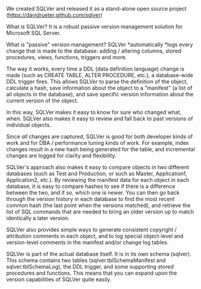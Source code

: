 We created SQLVer and released it as a stand-alone open source project (https://davidrueter.github.com/sqlver)

What is SQLVer?  It is a robust passive version management solution for Microsoft SQL Server.

What is "passive" version management?  SQLVer *automatically *logs every change that is made to the database:  adding / altering columns, stored procedures, views, functions, triggers and more.

The way it works, every time a DDL (data definition language) change is made (such as CREATE TABLE, ALTER PROCEDURE, etc.), a database-wide DDL trigger fires.  This allows SQLVer to parse the definition of the object, calculate a hash, save information about the object to a "manifest" (a list of all objects in the database), and save specific version information about the current version of the object.

In this way, SQLVer makes it easy to know for sure who changed what, when.  SQLVer also makes it easy to review and fall back to past versions of individual objects.

Since *all* changes are captured, SQLVer is good for both developer kinds of work and for DBA / performance tuning kinds of work.  For example, index changes result in a new hash being generated for the table, and incremental changes are logged for clarity and flexibility.

SQLVer's approach also makes it easy to compare objects in two different databases (such as Test and Production, or such as Master, Application1, Application2, etc.).  By reviewing the manifest data for each object in each database, it is easy to compare hashes to see if there is a difference between the two, and if so, which one is newer.  You can then go back through the version history in each database to find the most recent common hash (the last point when the versions matched), and retrieve the list of SQL commands that are needed to bring an older version up to match identically a later version.

SQLVer also provides simple ways to generate consistent copyright / attribution comments in each object, and to log special object-level and version-level comments in the manifest and/or change log tables.

SQLVer is part of the actual database itself.  It is in its own schema (sqlver).  This schema contains two tables (sqlver.tblSchemaManifest and sqlver.tblSchemaLog), the DDL trigger, and some supporting stored procedures and functions.  This means that you can expand upon the version capabilities of SQLVer quite easily.